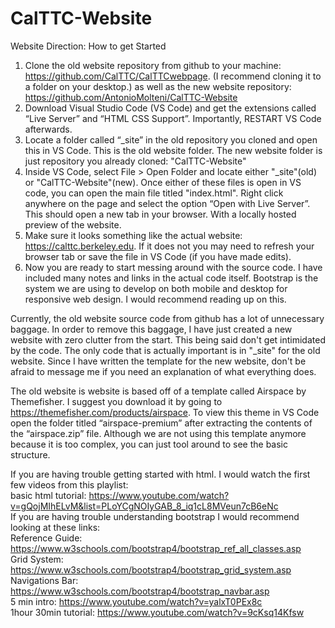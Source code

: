# CalTTC-Website

Website Direction: How to get Started

1. Clone the old website repository from github to your machine: https://github.com/CalTTC/CalTTCwebpage. (I recommend cloning it to a folder on your desktop.)
as well as the new website repository: https://github.com/AntonioMolteni/CalTTC-Website
2. Download Visual Studio Code (VS Code) and get the extensions called “Live Server” and “HTML CSS Support”. Importantly, RESTART VS Code afterwards.
3. Locate a folder called “_site” in the old repository you cloned and open this in VS Code. This is the old website folder.  The new website folder is just repository you already cloned: "CalTTC-Website"
4. Inside VS Code, select File > Open Folder and locate either "_site"(old) or "CalTTC-Website"(new). Once either of these files is open in VS code, you can open the main file titled "index.html". Right click anywhere on the page and select the option “Open with Live Server”.  This should open a new tab in your browser. With a locally hosted preview of the website. 
5. Make sure it looks something like the actual website: https://calttc.berkeley.edu.  If it does not you may need to refresh your browser tab or save the file in VS Code (if you have made edits).
6. Now you are ready to start messing around with the source code. I have included many notes and links in the actual code itself.  Bootstrap is the system we are using to develop on both mobile and desktop for responsive web design.  I would recommend reading up on this.

Currently, the old website source code from github has a lot of unnecessary baggage.  In order to remove this baggage, I have just created a new website with zero clutter from the start. This being said don't get intimidated by the code. The only code that is actually important is in "_site" for the old website. Since I have written the template for the new website, don't be afraid to message me if you need an explanation of what everything does.

The old website is website is based off of a template called Airspace by Themefisher.  I suggest you download it by going to https://themefisher.com/products/airspace.  To view this theme in VS Code open the folder titled “airspace-premium” after extracting the contents of the “airspace.zip” file. Although we are not using this template anymore because it is too complex, you can just tool around to see the basic structure. 

If you are having trouble getting started with html.  I would watch the first few videos from this playlist:    
basic html tutorial: https://www.youtube.com/watch?v=gQojMIhELvM&list=PLoYCgNOIyGAB_8_iq1cL8MVeun7cB6eNc    
If you are having trouble understanding bootstrap I would recommend looking at these links:    
Reference Guide: https://www.w3schools.com/bootstrap4/bootstrap_ref_all_classes.asp      
Grid System: https://www.w3schools.com/bootstrap4/bootstrap_grid_system.asp    
Navigations Bar: https://www.w3schools.com/bootstrap4/bootstrap_navbar.asp    
5 min intro: https://www.youtube.com/watch?v=yalxT0PEx8c    
1hour 30min tutorial: https://www.youtube.com/watch?v=9cKsq14Kfsw    
